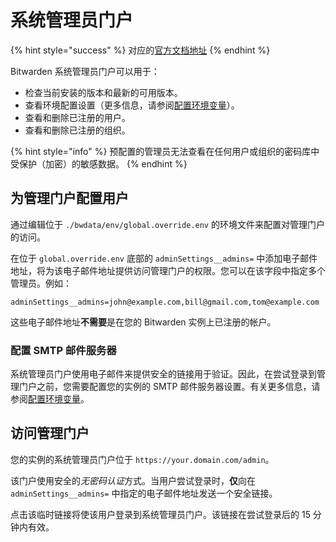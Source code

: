 # 系统管理员门户

{% hint style="success" %}
对应的[官方文档地址](https://bitwarden.com/help/article/admin-portal/)
{% endhint %}

Bitwarden 系统管理员门户可以用于：

* 检查当前安装的版本和最新的可用版本。
* 查看环境配置设置（更多信息，请参阅[配置环境变量](configure-environment-variables.md)）。
* 查看和删除已注册的用户。
* 查看和删除已注册的组织。

{% hint style="info" %}
预配置的管理员无法查看在任何用户或组织的密码库中受保护（加密）的敏感数据。
{% endhint %}

## 为管理门户配置用户 <a href="#configure-users-for-the-admin-portal" id="configure-users-for-the-admin-portal"></a>

通过编辑位于 `./bwdata/env/global.override.env` 的环境文件来配置对管理门户的访问。

在位于 `global.override.env` 底部的 `adminSettings__admins=` 中添加电子邮件地址，将为该电子邮件地址提供访问管理门户的权限。您可以在该字段中指定多个管理员。例如：

```systemd
adminSettings__admins=john@example.com,bill@gmail.com,tom@example.com
```

这些电子邮件地址**不需要**是在您的 Bitwarden 实例上已注册的帐户。

### 配置 SMTP 邮件服务器 <a href="#configure-smtp-mail-server" id="configure-smtp-mail-server"></a>

系统管理员门户使用电子邮件来提供安全的链接用于验证。因此，在尝试登录到管理门户之前，您需要配置您的实例的 SMTP 邮件服务器设置。有关更多信息，请参阅[配置环境变量](configure-environment-variables.md)。

## 访问管理门户 <a href="#access-the-admin-portal" id="access-the-admin-portal"></a>

您的实例的系统管理员门户位于 `https://your.domain.com/admin`。

该门户使用安全&#x7684;_&#x65E0;密码认&#x8BC1;_&#x65B9;式。当用户尝试登录时，**仅**向在 `adminSettings__admins=` 中指定的电子邮件地址发送一个安全链接。

点击该临时链接将使该用户登录到系统管理员门户。该链接在尝试登录后的 15 分钟内有效。
